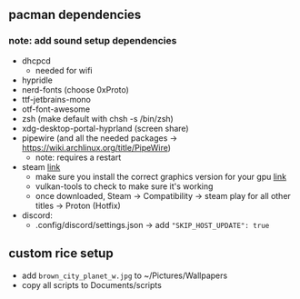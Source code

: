 ## pacman dependencies
### note: add sound setup dependencies

- dhcpcd 
    - needed for wifi
- hypridle
- nerd-fonts (choose 0xProto)
- ttf-jetbrains-mono
- otf-font-awesome
- zsh (make default with chsh -s /bin/zsh)
- xdg-desktop-portal-hyprland (screen share)
- pipewire (and all the needed packages -> https://wiki.archlinux.org/title/PipeWire)
    - note: requires a restart
- steam [link](https://wiki.archlinux.org/title/Steam)
    - make sure you install the correct graphics version for your gpu [link](https://wiki.archlinux.org/title/Vulkan#Installation)
    - vulkan-tools to check to make sure it's working
    - once downloaded, Steam -> Compatibility -> steam play for all other titles -> Proton (Hotfix)
- discord: 
    - .config/discord/settings.json -> add `"SKIP_HOST_UPDATE": true`



## custom rice setup
- add `brown_city_planet_w.jpg` to ~/Pictures/Wallpapers
- copy all scripts to Documents/scripts
